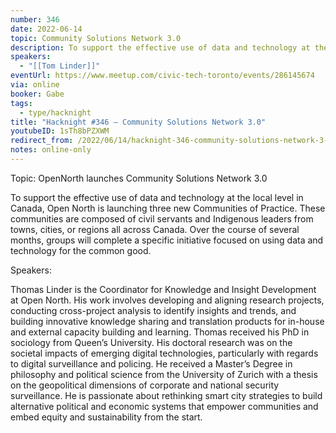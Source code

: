 ```yaml
---
number: 346
date: 2022-06-14
topic: Community Solutions Network 3.0
description: To support the effective use of data and technology at the local level in Canada, Open North is launching three new Communities of Practice. These communities are composed of civil servants and Indigenous leaders from towns, cities, or regions all across Canada. Over the course of several months, groups will complete a specific initiative focused on using data and technology for the common good.
speakers:
  - "[[Tom Linder]]"
eventUrl: https://www.meetup.com/civic-tech-toronto/events/286145674
via: online
booker: Gabe
tags:
  - type/hacknight
title: "Hacknight #346 – Community Solutions Network 3.0"
youtubeID: 1sTh8bPZXWM
redirect_from: /2022/06/14/hacknight-346-community-solutions-network-3-0-with-tom-linder/
notes: online-only
---
```


Topic:
OpenNorth launches Community Solutions Network 3.0

To support the effective use of data and technology at the local level in Canada, Open North is launching three new Communities of Practice. These communities are composed of civil servants and Indigenous leaders from towns, cities, or regions all across Canada. Over the course of several months, groups will complete a specific initiative focused on using data and technology for the common good.

Speakers:

Thomas Linder is the Coordinator for Knowledge and Insight Development at Open North. His work involves developing and aligning research projects, conducting cross-project analysis to identify insights and trends, and building innovative knowledge sharing and translation products for in-house and external capacity building and learning.
Thomas received his PhD in sociology from Queen’s University. His doctoral research was on the societal impacts of emerging digital technologies, particularly with regards to digital surveillance and policing. He received a Master’s Degree in philosophy and political science from the University of Zurich with a thesis on the geopolitical dimensions of corporate and national security surveillance.
He is passionate about rethinking smart city strategies to build alternative political and economic systems that empower communities and embed equity and sustainability from the start.
